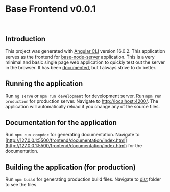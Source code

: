 # Base Frontend v0.0.1

<br>

## Introduction

This project was generated with [Angular CLI](https://github.com/angular/angular-cli) version 16.0.2.
This application serves as the frontend for [base-node-server](https://github.com/base-node-server) application.
This is a very minimal and basic single page web application to quickly test out the server in the browser. It has been [documented](index.html), but I always strive to do better.

## Running the application

Run `ng serve` or `npm run development` for development server. Run `npm run production` for production server. Navigate to [http://localhost:4200/](http://localhost:4200/). The application will automatically reload if you change any of the source files.

## Documentation for the application

Run `npm run compdoc` for generating documentation. Navigate to [http://127.0.0.1:5500/frontend/documentation/index.html](http://127.0.0.1:5500/frontend/documentation/index.html) for the documentation.

## Building the application (for production)

Run `npm build` for generating production build files. Navigate to [dist](../dist) folder to see the files.
